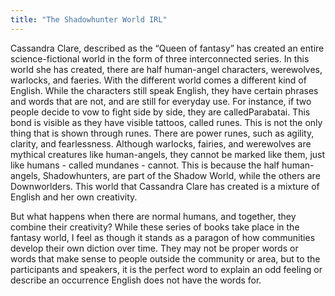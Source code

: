 ```yaml
---
title: "The Shadowhunter World IRL"
---
```

Cassandra Clare, described as the “Queen of fantasy”  has created an entire science-fictional world in the form of three interconnected series. In this world she has created, there are half human-angel characters, werewolves, warlocks, and faeries. With the different world comes a different kind of English. While the characters still speak English, they have certain phrases and words that are not, and are still for everyday use. For instance, if two people decide to vow to fight side by side, they are calledParabatai. This bond is visible as they have visible tattoos, called runes. This is not the only thing that is shown through runes. There are power runes, such as agility, clarity, and fearlessness.   Although warlocks, fairies, and werewolves are mythical creatures like human-angels, they cannot be marked like them, just like humans - called mundanes - cannot. This is because the half human-angels, Shadowhunters, are part of the Shadow World, while the others are Downworlders. This world that Cassandra Clare has created is a mixture of English and her own creativity.  
 
But what happens when there are normal humans, and together, they combine their creativity? While these series of books take place in the fantasy world, I feel as though it stands as a paragon of how communities develop their own diction over time. They may not be proper words or words that make sense to people outside the community or area, but to the participants and speakers, it is the perfect word to explain an odd feeling or describe an occurrence English does not have the words for.
